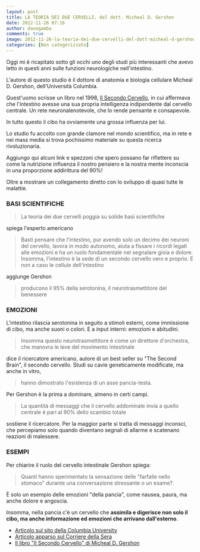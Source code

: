 ```yaml
---
layout: post
title: LA TEORIA DEI DUE CERVELLI, del dott. Micheal D. Gershon
date: 2012-11-26 07:16
author: davegamba
comments: true
image: 2012-11-26-la-teoria-dei-due-cervelli-del-dott-micheal-d-gershon.jpg
categories: [Non categorizzato]
---
```


Oggi mi è ricapitato sotto gli occhi uno degli studi più interessanti che avevo letto in questi anni sulle funzioni neurologiche nell'intestino.

L'autore di questo studio è il​ dottore di anatomia e biologia cellulare Micheal D. Gershon, dell'Università Columbia.

Quest'uomo scrisse un libro nel 1998, [Il Secondo Cervello](http://www.spvet.it/arretrati/numero-35/biblio.html), in cui affermava che l'intestino avesse una sua propria intelligenza indipendente dal cervello centrale. Un rete neuronalenotevole, che lo rende pensante e consapevole.


In tutto questo il cibo ha ovviamente una grossa influenza per lui.

Lo studio fu accolto con grande clamore nel mondo scientifico, ma in rete e nei mass media si trova pochissimo materiale su questa ricerca rivoluzionaria. 

﻿Aggiungo qui alcuni link e spezzoni che spero possano far riflettere su come la nutrizione influenza il nostro pensiero e la nostra mente inconscia in una proporzione addirittura del 90%!

Oltre a mostrare un collegamento diretto con lo sviluppo di quasi tutte le malattie.

### BASI SCIENTIFICHE

> La teoria dei due cervelli poggia su solide basi scientifiche

spiega l'esperto americano

> Basti pensare che l'intestino, pur avendo solo un decimo dei neuroni del cervello, lavora in modo autonomo, aiuta a fissare i ricordi legati alle emozioni e ha un ruolo fondamentale nel segnalare gioia e dolore. Insomma, l'intestino è la sede di un secondo cervello vero e proprio. E non a caso le cellule dell'intestino

aggiunge Gershon

> producono il 95% della serotonina, il neurotrasmettitore del benessere

### EMOZIONI

L'intestino rilascia serotonina in seguito a stimoli esterni, come immissione di cibo, ma anche suoni o colori. E a input interni: emozioni e abitudini.

> Insomma questo neurotrasmettitore è come un direttore d'orchestra, che manovra le leve del movimento intestinale

dice il ricercatore americano, autore di un best seller su "The Second Brain", il secondo cervello. Studi su cavie geneticamente modificate, ma anche in vitro,

> hanno dimostrato l'esistenza di un asse pancia-testa.

Per Gershon è la prima a dominare, almeno in certi campi.

> La quantità di messaggi che il cervello addominale invia a quello centrale è pari al 90% dello scambio totale

sostiene il ricercatore. Per la maggior parte si tratta di messaggi inconsci, che percepiamo solo quando diventano segnali di allarme e scatenano reazioni di malessere.

### ESEMPI

Per chiarire il ruolo del cervello intestinale Gershon spiega:

> Quanti hanno sperimentato la sensazione delle "farfalle nello stomaco" durante una conversazione stressante o un esame?.

È solo un esempio delle emozioni "della pancia", come nausea, paura, ma anche dolore e angoscia.

Insomma, nella pancia c'è un cervello che **assimila e digerisce non solo il cibo, ma anche informazione ed emozioni che arrivano dall'esterno**.

- [Articolo sul sito della Columbia University](http://www.cumc.columbia.edu/psjournal/archive/archives/jour_v19no2/second.html)[​](http://www.cumc.columbia.edu/psjournal/archive/archives/jour_v19no2/second.html)
- [Articolo apparso sul Corriere della Sera](http://www.corriere.it/Primo_Piano/Scienze_e_Tecnologie/2004/05_Maggio/24/cervello.shtml)[​](http://www.corriere.it/Primo_Piano/Scienze_e_Tecnologie/2004/05_Maggio/24/cervello.shtml)
- [﻿Il libro "Il Secondo Cervello" di Micheal D. Gershon](http://www.spvet.it/arretrati/numero-35/biblio.html)